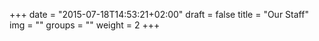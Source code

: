 +++
date = "2015-07-18T14:53:21+02:00"
draft = false
title = "Our Staff"
img = ""
groups = ""
weight = 2
+++
